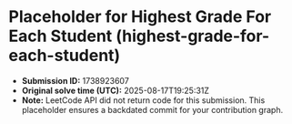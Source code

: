 # Placeholder for Highest Grade For Each Student (highest-grade-for-each-student)

- **Submission ID:** 1738923607
- **Original solve time (UTC):** 2025-08-17T19:25:31Z
- **Note:** LeetCode API did not return code for this submission.
  This placeholder ensures a backdated commit for your contribution graph.
